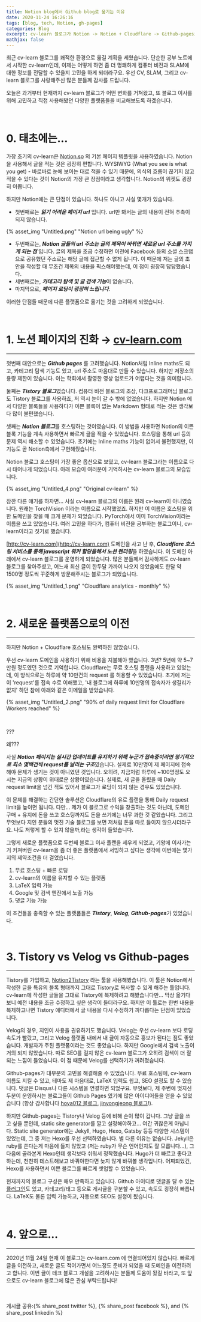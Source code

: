 ```yaml
---
title: Notion blog에서 Github blog로 옮기는 이유
date: 2020-11-24 16:26:16
tags: [blog, tech, Notion, gh-pages] 
categories: Blog
excerpt: cv-learn 블로그가 Notion -> Notion + Cloudflare -> Github-pages로의 블로그 이전 과정을 소개합니다
mathjax: false
---
```


최근 cv-learn 블로그를 쾌적한 환경으로 옮길 계획을 세웠습니다. 단순한 공부 노트에서 시작한 cv-learn인데, 이제는 어떻게 하면 좀 더 명쾌하게 컴퓨터 비전과 SLAM에 대한 정보를 전달할 수 있을지 고민을 하게 되더라구요. 우선 CV, SLAM, 그리고 cv-learn 블로그를 사랑해주신 많은 분들께 감사를 드립니다.

오늘은 과거부터 현재까지 cv-learn 블로그가 어떤 변화를 거쳐왔고, 또 블로그 이사를 위해 고민하고 직접 사용해봤던 다양한 플랫폼들을 비교해보도록 하겠습니다.

</br>

# 0. 태초에는...

가장 초기의 cv-learn은 [Notion.so](http://notion.so) 의 기본 페이지 템플릿을 사용하였습니다. Notion을 사용해서 글을 적는 것은 굉장히 편합니다. WYSIWYG (What you see is what you get) - 바로바로 눈에 보이는 대로 적을 수 있기 때문에, 의식의 흐름이 끊기지 않고 적을 수 있다는 것이 Notion의 가장 큰 장점이라고 생각합니다. Notion의 위젯도 굉장히 이쁩니다.

하지만 Notion에는 큰 단점이 있습니다. 하나도 아니고 사실 몇개가 있습니다.

- 첫번째로는 ***읽기 어려운 페이지 url*** 입니다. url만 봐서는 글의 내용이 전혀 추측이 되지 않습니다.

{% asset_img "Untitled.png" "Notion url being ugly" %}
    
- 두번째로는, ***Notion 글들의 url 주소는 글의 제목이 바뀌면 새로운 url 주소를 가지게 되는 점*** 입니다. 글의 제목을 조금 수정하면 이전에 Facebook 등의 소셜 스크랩으로 공유했던 주소로는 해당 글에 접근할 수 없게 됩니다. 이 때문에 저는 글의 초안을 작성할 때 무조건 제목의 내용을 픽스해야했는데, 이 점이 굉장히 답답했습니다.
- 세번째로는, ***카테고리 탐색 및 글 검색 기능***이 없습니다.
- 마지막으로, ***페이지 로딩이 굉장히 느립니다***.

이러한 단점들 때문에 다른 플랫폼으로 옮기는 것을 고려하게 되었습니다.

</br>

# 1. 노션 페이지의 진화 → [cv-learn.com](http://cv-learn.com)

---

첫번째 대안으로는 ***Github pages*** 를 고려했습니다. Notion처럼 Inline maths도 되고, 카테고리 탐색 기능도 있고, url 주소도 마음대로 만들 수 있습니다. 하지만 저장소의 용량 제한이 있습니다. 이는 학회에서 촬영한 영상 업로드가 어렵다는 것을 의미합니다. 

둘째는 ***Tistory 블로그***였습니다. 컴퓨터 비전 블로그의 조상, 다크프로그래머님 블로그도 Tistory 블로그를 사용하죠, 저 역시 눈이 갈 수 밖에 없었습니다. 하지만 Notion 에서 다양한 블록들을 사용하다가 이쁜 블록이 없는 Markdown 형태로 적는 것은 생각보다 많이 불편했습니다.

셋째는 ***Notion 블로그***를 호스팅하는 것이였습니다. 이 방법을 사용하면 Notion의 이쁜 블록 기능을 계속 사용하면서 빠르게 글을 적을 수 있었습니다. 호스팅을 통해 url 등의 문제 역시 해소할 수 있었습니다. 초기에는 Inline maths 기능이 없어서 불편했지만, 이 기능도 곧 Notion측에서 구현해줬습니다. 

Notion 블로그 호스팅이 가장 좋은 옵션으로 보였고, cv-learn 블로그라는 이름으로 다시 태어나게 되었습니다. 아래 모습이 여러분이 기억하시는 cv-learn 블로그의 모습입니다.

{% asset_img "Untitled_4.png" "Original cv-learn" %}

잠깐 다른 얘기를 하자면... 사실 cv-learn 블로그의 이름은 원래 cv-learn이 아니였습니다. 원래는 TorchVision 이라는 이름으로 시작했었죠. 하지만 이 이름은 호스팅을 위한 도메인을 찾을 때 크게 문제가 되었습니다. PyTorch에서 이미 TorchVision이라는 이름을 쓰고 있었습니다. 여러 고민을 하다가, 컴퓨터 비전을 공부하는 블로그이니, cv-learn이라고 짓기로 했습니다. 

[http://cv-learn.com](http://cv-learn.com) 도메인을 사고 난 후, ***Cloudflare 호스팅 서비스를 통해 javascript 워커 할당을해서 노션 렌더링***을 하였습니다. 이 도메인 아래에서 cv-learn 블로그를 운영하게 되었습니다. 많은 분들께서 감사하게도 cv-learn 블로그를 찾아주셨고, 어느새 최신 글이 한두달 가까이 나오지 않았음에도 한달 약 1500명 정도씩 꾸준하게 방문해주시는 블로그가 되었습니다.

{% asset_img "Untitled_1.png" "Cloudflare analytics - monthly" %}
 
</br> 

# 2. 새로운 플랫폼으로의 이전

---

하지만 Notion + Cloudflare 호스팅도 완벽하진 않았습니다.

우선 cv-learn 도메인을 사용하기 위해 비용을 지불해야 했습니다. 3년? 5년에 약 5~7만원 정도였던 것으로 기억합니다. Cloudflare는 무료 호스팅 플랜을 사용하고 있었는데, 이 방식으로는 하루에 약 10만건의 request 를 허용할 수 있었습니다. 초기에 저는 이 'request'를 접속 수로 이해했고, '내 블로그에 하루에 10만명의 접속자가 생길리가 없지' 하던 참에 아래와 같은 이메일을 받았습니다.

{% asset_img "Untitled_2.png" "90% of daily request limit for Cloudflare Workers reached" %}


<br>

???

왜???

사실 ***Notion 페이지는 실시간 업데이트를 유지하기 위해 누군가 접속중이라면 정기적으로 최소 몇백건씩 request를 날리는 구조***였습니다. 실제로 10만명이 제 페이지에 접속해야 문제가 생기는 것이 아니였던 것입니다. 오히려, 지금처럼 하루에 ~100명정도 오시는 지금의 상황이 위태로운 상황이였습니다. 실제로, 새 글을 올렸을 때 Daily request limit을 넘긴 적도 있어서 블로그가 로딩이 되지 않는 경우도 있었습니다. 

이 문제를 해결하는 간단한 솔루션은 Cloudflare의 유료 플랜을 통해 Daily request limit을 높이면 됩니다. 다만... 제가 이 블로그로 수익을 창출하는 것도 아닌데, 도메인 구매 + 유지에 돈을 쓰고 호스팅까지도 돈을 쓰기에는 너무 과한 것 같았습니다. 그리고 무엇보다 지인 분들의 멋진 기술 블로그를 보면 저처럼 돈을 따로 들이지 않으시더라구요. 나도 저렇게 할 수 있지 않을까,라는 생각이 들었습니다.

그렇게 새로운 플랫폼으로 두번째 블로그 이사 플랜을 세우게 되었고, 기왕에 이사가는거 커져버린 cv-learn을 좀 더 좋은 플랫폼에서 서빙하고 싶다는 생각에 이번에는 몇가지의 제약조건을 더 걸었습니다.

1. 무료 호스팅 + 빠른 로딩
2. cv-learn의 이름을 유지할 수 있는 플랫폼
3. LaTeX 입력 가능
4. Google 및 검색 엔진에서 노출 가능
5. 댓글 기능 가능

이 조건들을 충족할 수 있는 플랫폼들은 ***Tistory***, ***Velog***, ***Github-pages***가 있었습니다. 


</br>

# 3. Tistory vs Velog vs Github-pages

---

Tistory를 가입하고, [Notion2Tistory](https://github.com/boltlessengineer/Notion2Tistory) 라는 툴을 사용해봤습니다. 이 툴은 Notion에서 작성한 글을 특유의 블록 형태까지 그대로 Tistory로 복사할 수 있게 해주는 툴입니다. cv-learn에 작성한 글들을 그대로 Tistory에 복제하려고 해봤습니다만... 막상 옮기다보니 예전 내용을 조금 수정하고 싶은 생각이 들더라구요. 하지만 이 툴로는 한번 내용을 복제하고나면 Tistory 에디터에서 글 내용을 다시 수정하기 까다롭다는 단점이 있었습니다.

Velog의 경우, 지인이 사용을 권유하기도 했습니다. Velog는 우선 cv-learn 보다 로딩속도가 빨랐고, 그리고 Velog 플랫폼 내에서 내 글이 자동으로 홍보가 된다는 점도 좋았습니다. 개발자가 주된 플랫폼이라는 것도 좋았습니다. 하지만 Google에서 검색 노출이 거의 되지 않았습니다. 따로 SEO를 걸지 않은 cv-learn 블로그가 오히려 검색이 더 잘 되는 느낌이 들었습니다. 이 점 때문에 Velog를 선택하기가 꺼려졌습니다.

Github-pages가 대부분의 고민을 해결해줄 수 있었습니다. 무료 호스팅에, cv-learn 이름도 지킬 수 있고, 테마도 제 마음대로, LaTeX 입력도 쉽고, SEO 설정도 할 수 있습니다. 댓글은 Disqus나 다른 시스템을 연결하면 되었구요. 무엇보다, 제 주변에 멋지신 두분이 운영하시는 블로그들이 Github Pages 였기에 많은 아이디어들을 얻을 수 있었습니다 (항상 감사합니다 [hoya012 블로그](https://hoya012.github.io/), [jinyongjeong 블로그](https://jinyongjeong.github.io/)!).

하지만 Github-pages는 Tistory나 Velog 등에 비해 손이 많이 갑니다. 그냥 글을 쓰고 싶을 뿐인데, static site generator를 깔고 설정해야하고... 여간 귀찮은게 아닙니다. Static site generator에는 Jekyll, Hugo, Hexo, Gatsby 등등 다양한 시스템이 있었는데, 그 중 저는 Hexo를 우선 선택하였습니다. 별 다른 이유는 없습니다. Jekyll은 ruby를 쓴다는게 마음에 들지 않았고 (저는 ruby가 무슨 언어인지도 잘 모릅니다...), 그 다음에 골라본게 Hexo인데 생각보다 쉬워서 정착했습니다. Hugo가 더 빠르고 좋다고 하는데, 천천히 테스트해보고 바꿔야한다면 늦지 않게 바꿔볼 생각입니다. 어찌되었건, Hexo를 사용하면서 이쁜 블로그를 빠르게 셋업할 수 있었습니다.

현재까지의 블로그 구성은 매우 만족하고 있습니다. Github 아이디로 댓글을 달 수 있는 [플러그인](https://utteranc.es/)도 있고, 카테고리/태그 등으로 게시글을 구분할 수 있고, 속도도 굉장히 빠릅니다. LaTeX도 물론 입력 가능하고, 자동으로 SEO도 설정이 됬습니다.

<br>

# 4. 앞으로...
---

2020년 11월 24일 현재 이 블로그는 cv-learn.com 에 연결되어있지 않습니다. 빠르게 글을 이전하고, 새로운 글도 적어가면서 어느정도 준비가 되었을 때 도메인을 이전하려고 합니다. 이번 글이 테크 블로그 개설을 고려하시는 분들께 도움이 됬길 바라고, 또 앞으로도 cv-learn 블로그에 많은 관심 부탁드립니다! 

<br>
<br>
게시글 공유:{% share_post twitter %}, {% share_post facebook %}, and {% share_post linkedin %}